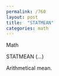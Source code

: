 ```yaml
---
permalink: /760
layout: post
title:  "STATMEAN"
categories: math
---
```

Math

STATMEAN (...)

Arithmetical mean.

